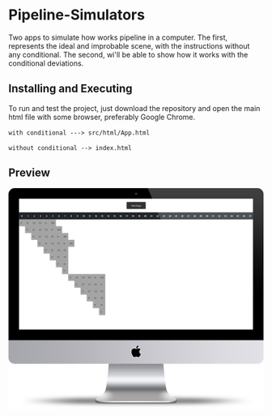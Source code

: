 # Pipeline-Simulators
  Two apps to simulate how works pipeline in a computer. The first, represents the ideal and improbable scene, with the instructions without any conditional. The second, wi'll be able to show how it works with the  conditional deviations. 

## Installing and Executing
To run and test the project, just download the repository and open the main html file with some browser, preferably Google Chrome.
````
with conditional ---> src/html/App.html
````
````
without conditional --> index.html
````
## Preview

![Image description](https://github.com/douglasbrandao21/pipeline-simulators/blob/master/kisspng-imac-macbook-pro-apple-transparent-5ac7ee1fafd7c2.1383566715230520637203.jpg)

